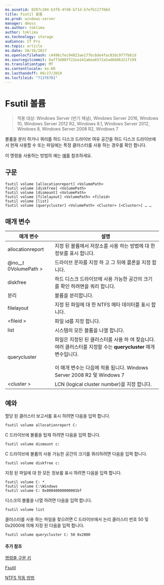 ```yaml
---
ms.assetid: 0397c204-b3f8-4fd8-b71d-b7efb117766d
title: Fsutil 볼륨
ms.prod: windows-server
manager: dmoss
ms.author: toklima
author: toklima
ms.technology: storage
audience: IT Pro
ms.topic: article
ms.date: 10/16/2017
ms.openlocfilehash: c4496cfec94823ae177bc6de4fac83dc977fb61d
ms.sourcegitcommit: 6aff3d88ff22ea141a6ea6572a5ad8dd6321f199
ms.translationtype: MT
ms.contentlocale: ko-KR
ms.lasthandoff: 09/27/2019
ms.locfileid: "71376701"
---
```

# <a name="fsutil-volume"></a>Fsutil 볼륨
>적용 대상: Windows Server (반기 채널), Windows Server 2016, Windows 10, Windows Server 2012 R2, Windows 8.1, Windows Server 2012, Windows 8, Windows Server 2008 R2, Windows 7

볼륨을 분리 하거나 쿼리를 하드 디스크 드라이브 여유 공간을 하드 디스크 드라이브에서 현재 사용할 수 또는 파일에는 특정 클러스터를 사용 하는 경우를 확인 합니다.

이 명령을 사용하는 방법의 예는 [예](#BKMK_examples)를 참조하세요.

## <a name="syntax"></a>구문

```
fsutil volume [allocationreport] <VolumePath>
fsutil volume [diskfree] <VolumePath>
fsutil volume [dismount] <VolumePath>
fsutil volume [filelayout] <VolumePath> <fileid>
fsutil volume [list]
fsutil volume [querycluster] <VolumePath> <Cluster> [<Cluster>] … …
```

## <a name="parameters"></a>매개 변수

|매개 변수|설명|
|-------------|---------------|
|allocationreport|지정 된 볼륨에서 저장소를 사용 하는 방법에 대 한 정보를 표시 합니다.|
|@no__t 0VolumePath >|드라이브 문자를 지정 하 고 그 뒤에 콜론을 지정 합니다.|
|diskfree|하드 디스크 드라이브에 사용 가능한 공간의 크기를 확인 하려면을 쿼리 합니다.|
|분리|볼륨을 분리합니다.|
|filelayout|지정 된 파일에 대 한 NTFS 메타 데이터를 표시 합니다.|
|\<fileid >|파일 id를 지정 합니다.|
|list|시스템의 모든 볼륨을 나열 합니다.|
|querycluster|파일은 지정된 된 클러스터를 사용 하 여 찾습니다. 여러 클러스터를 지정할 수는 **querycluster** 매개 변수입니다.<br /><br />이 매개 변수는 다음에 적용 됩니다.  Windows Server 2008 R2 및 Windows 7|
|\<cluster >|LCN (logical cluster number)을 지정 합니다.|

## <a name="BKMK_examples"></a>예와
할당 된 클러스터 보고서를 표시 하려면 다음을 입력 합니다.

```
fsutil volume allocationreport C:
```

C 드라이브에 볼륨을 탑재 하려면 다음을 입력 합니다.

```
fsutil volume dismount c:
```

C 드라이브에 볼륨의 사용 가능한 공간의 크기를 쿼리하려면 다음을 입력 합니다.

```
fsutil volume diskfree c:
```

지정 된 파일에 대 한 모든 정보를 표시 하려면 다음을 입력 합니다.

```
fsutil volume C: *
fsutil volume C:\Windows
fsutil volume C: 0x00040000000001bf
```

디스크의 볼륨을 나열 하려면 다음을 입력 합니다.

```
fsutil volume list
```

클러스터를 사용 하는 파일을 찾으려면 C 드라이브에서 논리 클러스터 번호 50 및 0x2000에 의해 지정 된 다음을 입력 합니다.

```
fsutil volume querycluster C: 50 0x2000
```

#### <a name="additional-references"></a>추가 참조
[명령줄 구문 키](Command-Line-Syntax-Key.md)

[Fsutil](Fsutil.md)

[NTFS 작동 방법](https://go.microsoft.com/fwlink/?LinkId=183396)


